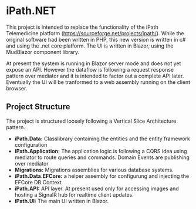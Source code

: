 # iPath.NET

This project is intended to replace the functionality of the iPath Telemedicine platform (https://sourceforge.net/projects/ipath/). 
While the original software had been written in PHP, this new version is written in c# and using the .net core platform. 
The UI is written in Blazor, using the MudBlazor component library.

At present the system is running in Blazor server mode and does not yet expose an API. 
However the dataflow is following a request response pattern over mediator and it is intended 
to factor out a complete API later. Eventually the UI will be tranformed to a web assembly 
running on the client browser.


## Project Structure
The project is structured loosely following a Vertical Slice Architecture pattern.

- **iPath.Data:** Classlibrary containing the entities and the entity framework configuration
- **iPath.Application:** The application logic is following a CQRS idea using mediator to route queries and commands. Domain Events are publishing over mediator
- **Migrations:** Migrations assemblies for various database systems.
- **iPath.Data.EFCore:** a helper assembly for configurung and injecting the EFCore DB Context
- **iPath.API:** API layer. At present used only for accessing images and hosting a SignalR hub for realtime client updates.
- **iPath.UI:** The main UI written in Blazor.

